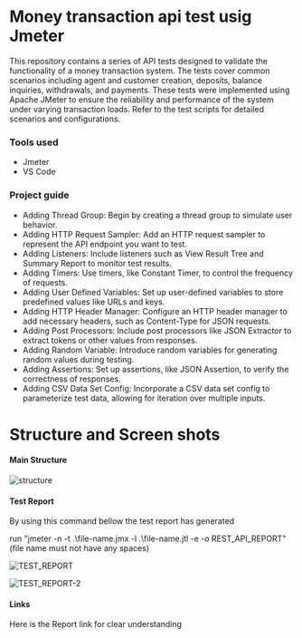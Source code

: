 # Money transaction api test usig Jmeter

<p>This repository contains a series of API tests designed to validate the functionality of a money transaction system. The tests cover common scenarios including agent and customer creation, deposits, balance inquiries, withdrawals, and payments. These tests were implemented using Apache JMeter to ensure the reliability and performance of the system under varying transaction loads. Refer to the test scripts for detailed scenarios and configurations.</p>
<h3></h3>
<h3>Tools used</h3>
<ul>
  <li>Jmeter</li>
  <li>VS Code</li>
</ul>

<h3>Project guide</h3>
<ul>
  <li>Adding Thread Group: Begin by creating a thread group to simulate user behavior.</li>
  <li>Adding HTTP Request Sampler: Add an HTTP request sampler to represent the API endpoint you want to test.</li>
  <li>Adding Listeners: Include listeners such as View Result Tree and Summary Report to monitor test results.</li>
  <li>Adding Timers: Use timers, like Constant Timer, to control the frequency of requests.</li>
  <li>Adding User Defined Variables: Set up user-defined variables to store predefined values like URLs and keys.</li>
  <li>Adding HTTP Header Manager: Configure an HTTP header manager to add necessary headers, such as Content-Type for JSON requests.</li>
  <li>Adding Post Processors: Include post processors like JSON Extractor to extract tokens or other values from responses.</li>
  <li>Adding Random Variable: Introduce random variables for generating random values during testing.</li>
  <li>Adding Assertions: Set up assertions, like JSON Assertion, to verify the correctness of responses.</li>
  <li>Adding CSV Data Set Config: Incorporate a CSV data set config to parameterize test data, allowing for iteration over multiple inputs.</li>
</ul>

# Structure and Screen shots

<h4>Main Structure</h4>

![structure](https://github.com/msazid/jmeter-api-test/assets/70015894/c366b998-de7c-4036-9d89-6c620a09f15a)

<h4>Test Report</h4>
<P>By using this command bellow the test report has generated <br>
<p>run "jmeter -n -t .\file-name.jmx -l .\file-name.jtl -e -o REST_API_REPORT" (file name must not have any spaces)</p></P>

![TEST_REPORT](https://github.com/msazid/jmeter-api-test/assets/70015894/3c5facd3-a13b-440b-af8d-795eb7062704)

![TEST_REPORT-2](https://github.com/msazid/jmeter-api-test/assets/70015894/7be47b1b-b13a-4c77-91fe-3620885098c9)

<h4>Links</h4>
<p>Here is the Report link for clear understanding <a href="http://127.0.0.1:5500/Report_New/index.html"></a></p>

